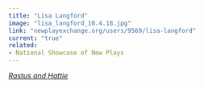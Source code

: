 ```yaml
---
title: "Lisa Langford"
image: "lisa_langford_10.4.18.jpg"
link: "newplayexchange.org/users/9569/lisa-langford"
current: "true"
related:
- National Showcase of New Plays
---
```


<a href="https://newplayexchange.org/plays/128790/rastus-and-hattie" rel="nofollow">*Rastus and Hattie*</a>
